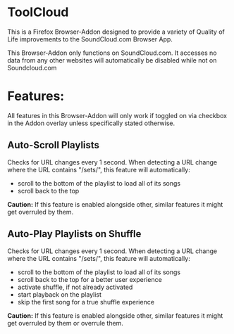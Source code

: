 # ToolCloud
This is a Firefox Browser-Addon designed to provide a variety of Quality of Life improvements to the SoundCloud.com Browser App.

 This Browser-Addon only functions on SoundCloud.com.
 It accesses no data from any other websites will automatically be disabled while not on Soundcloud.com

# Features:
All features in this Browser-Addon will only work if toggled on via checkbox in the Addon overlay unless specifically stated otherwise.

## Auto-Scroll Playlists
Checks for URL changes every 1 second. When detecting a URL change where the URL contains "/sets/", this feature will automatically:
- scroll to the bottom of the playlist to load all of its songs
- scroll back to the top

__Caution:__ If this feature is enabled alongside other, similar features it might get overruled by them.

## Auto-Play Playlists on Shuffle
Checks for URL changes every 1 second. When detecting a URL change where the URL contains "/sets/", this feature will automatically:
- scroll to the bottom of the playlist to load all of its songs
- scroll back to the top for a better user experience
- activate shuffle, if not already activated 
- start playback on the playlist
- skip the first song for a true shuffle experience

__Caution:__ If this feature is enabled alongside other, similar features it might get overruled by them or overrule them.
